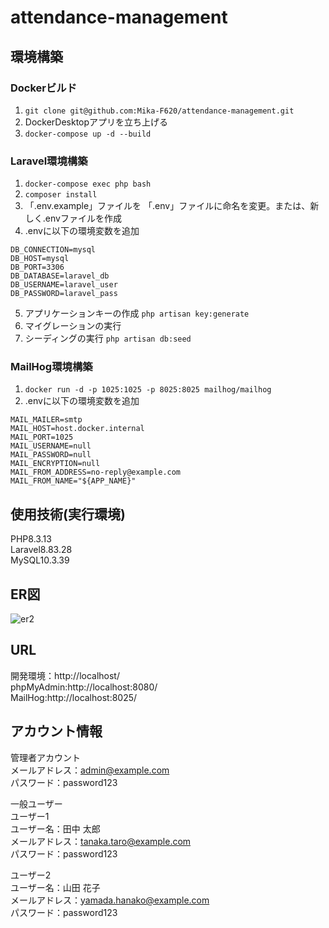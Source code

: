 # attendance-management
## 環境構築
### Dockerビルド
1. `git clone git@github.com:Mika-F620/attendance-management.git`
2. DockerDesktopアプリを立ち上げる
3. `docker-compose up -d --build`

### Laravel環境構築
1. `docker-compose exec php bash`
2. `composer install`
3. 「.env.example」ファイルを 「.env」ファイルに命名を変更。または、新しく.envファイルを作成
4. .envに以下の環境変数を追加
```
DB_CONNECTION=mysql
DB_HOST=mysql
DB_PORT=3306
DB_DATABASE=laravel_db
DB_USERNAME=laravel_user
DB_PASSWORD=laravel_pass
```
5. アプリケーションキーの作成
`php artisan key:generate`
6. マイグレーションの実行
7. シーディングの実行
`php artisan db:seed`

### MailHog環境構築
1. `docker run -d -p 1025:1025 -p 8025:8025 mailhog/mailhog`
2. .envに以下の環境変数を追加
```
MAIL_MAILER=smtp
MAIL_HOST=host.docker.internal
MAIL_PORT=1025
MAIL_USERNAME=null
MAIL_PASSWORD=null
MAIL_ENCRYPTION=null
MAIL_FROM_ADDRESS=no-reply@example.com
MAIL_FROM_NAME="${APP_NAME}"
```

## 使用技術(実行環境)
PHP8.3.13  
Laravel8.83.28  
MySQL10.3.39  

## ER図
![er2](https://github.com/user-attachments/assets/b396a367-059f-4f23-b4b3-69286beaecec)

## URL
開発環境：http://localhost/  
phpMyAdmin:http://localhost:8080/  
MailHog:http://localhost:8025/

## アカウント情報
管理者アカウント  
メールアドレス：admin@example.com  
パスワード：password123

一般ユーザー  
ユーザー1  
ユーザー名：田中 太郎  
メールアドレス：tanaka.taro@example.com  
パスワード：password123  

ユーザー2  
ユーザー名：山田 花子  
メールアドレス：yamada.hanako@example.com  
パスワード：password123
